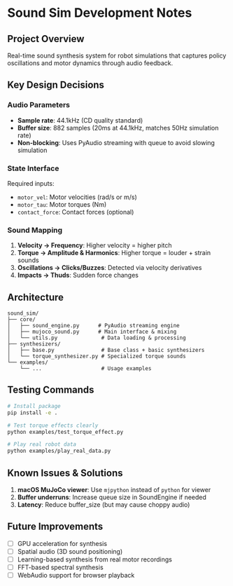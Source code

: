# Sound Sim Development Notes

## Project Overview
Real-time sound synthesis system for robot simulations that captures policy oscillations and motor dynamics through audio feedback.

## Key Design Decisions

### Audio Parameters
- **Sample rate**: 44.1kHz (CD quality standard)
- **Buffer size**: 882 samples (20ms at 44.1kHz, matches 50Hz simulation rate)
- **Non-blocking**: Uses PyAudio streaming with queue to avoid slowing simulation

### State Interface
Required inputs:
- `motor_vel`: Motor velocities (rad/s or m/s)
- `motor_tau`: Motor torques (Nm)
- `contact_force`: Contact forces (optional)

### Sound Mapping
1. **Velocity → Frequency**: Higher velocity = higher pitch
2. **Torque → Amplitude & Harmonics**: Higher torque = louder + strain sounds
3. **Oscillations → Clicks/Buzzes**: Detected via velocity derivatives
4. **Impacts → Thuds**: Sudden force changes

## Architecture

```
sound_sim/
├── core/
│   ├── sound_engine.py      # PyAudio streaming engine
│   ├── mujoco_sound.py      # Main interface & mixing
│   └── utils.py              # Data loading & processing
├── synthesizers/
│   ├── base.py               # Base class + basic synthesizers
│   └── torque_synthesizer.py # Specialized torque sounds
└── examples/
    └── ...                   # Usage examples
```

## Testing Commands

```bash
# Install package
pip install -e .

# Test torque effects clearly
python examples/test_torque_effect.py

# Play real robot data
python examples/play_real_data.py
```

## Known Issues & Solutions

1. **macOS MuJoCo viewer**: Use `mjpython` instead of `python` for viewer
2. **Buffer underruns**: Increase queue size in SoundEngine if needed
3. **Latency**: Reduce buffer_size (but may cause choppy audio)

## Future Improvements

- [ ] GPU acceleration for synthesis
- [ ] Spatial audio (3D sound positioning)
- [ ] Learning-based synthesis from real motor recordings
- [ ] FFT-based spectral synthesis
- [ ] WebAudio support for browser playback